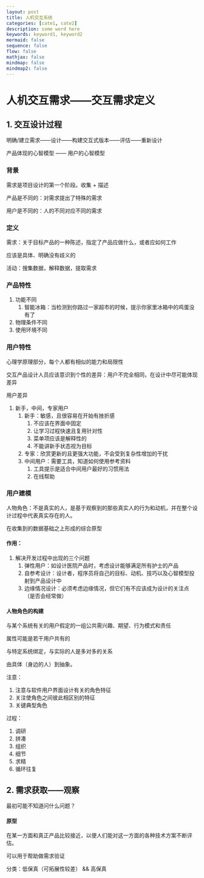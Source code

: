 ```yaml
---
layout: post
title: 人机交互系统
categories: [cate1, cate2]
description: some word here
keywords: keyword1, keyword2
mermaid: false
sequence: false
flow: false
mathjax: false
mindmap: false
mindmap2: false
---
```


# 人机交互需求——交互需求定义

## 1. 交互设计过程

明确/建立需求——设计——构建交互式版本——评估——重新设计

产品体现的心智模型 —— 用户的心智模型

### 背景

需求是项目设计的第一个阶段。收集 + 描述

产品是不同的：对需求提出了特殊的需求

用户是不同的：人的不同对应不同的需求

### 定义

需求：关于目标产品的一种陈述，指定了产品应做什么，或者应如何工作

应该是具体、明确没有歧义的

活动：搜集数据，解释数据，提取需求

### 产品特性

1. 功能不同
   1. 智能冰箱：当检测到你路过一家超市的时候，提示你家里冰箱中的鸡蛋没有了
2. 物理条件不同
3. 使用环境不同

### 用户特性

心理学原理部分，每个人都有相似的能力和局限性

交互产品设计人员应该意识到个性的差异：用户不完全相同，在设计中尽可能体现差异

用户差异

1. 新手，中间，专家用户
   1. 新手：敏感，且很容易在开始有挫折感
      1. 不应该在界面中固定
      2. 让学习过程快速且复用针对性
      3. 菜单项应该是解释性的
      4. 不能讲新手状态视为目标
   2. 专家：欣赏更新的且更强大功能，不会受到复杂性增加的干扰
   3. 中间用户：需要工具，知道如何使用参考资料
      1. 工具提示是适合中间用户最好的习惯用法
      2. 在线帮助

### 用户建模

人物角色：不是真实的人，是基于观察到的那些真实人的行为和动机，并在整个设计过程中代表真实存在的人。

在收集到的数据基础之上形成的综合原型

#### 作用：

1. 解决开发过程中出现的三个问题
   1. 弹性用户：如设计医院产品时，考虑设计能够满足所有护士的产品
   2. 自参考设计：设计者，程序员将自己的目标、动机、技巧以及心智模型投射到产品设计中
   3. 边缘情况设计：必须考虑边缘情况，但它们有不应该成为设计的关注点（是否会经常做）

#### 人物角色的构建

与某个系统有关的用户假定的一组公共需兴趣、期望、行为模式和责任

属性可能是若干用户共有的

与特定系统绑定，与实际的人是多对多的关系

由具体（身边的人）到抽象。

注意：

1. 注意与软件用户界面设计有关的角色特征
2. 关注使角色之间彼此相区别的特征
3. 关键典型角色

过程：

1. 调研
2. 拼凑
3. 组织
4. 细节
5. 求精
6. 循环往复

## 2. 需求获取——观察

最初可能不知道问什么问题？

#### 原型

在某一方面和真正产品比较接近，以便人们能对这一方面的各种技术方案不断评估。

可以用于帮助做需求验证

分类：低保真（可拓展性较差） && 高保真

